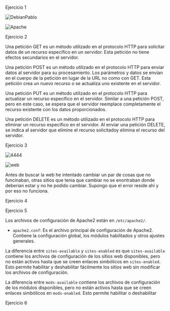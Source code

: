 Ejercicio 1

![DebianPablo](https://github.com/PabloEspinosaCastillo/despliegue-de-aplicaciones-web/assets/144775391/96bd04c4-0d90-4917-87d0-f0313abf6843)

![Apache](https://github.com/PabloEspinosaCastillo/despliegue-de-aplicaciones-web/assets/144775391/0b2444e0-3531-4132-8822-1b9cd90264b8)

Ejercicio 2

Una petición GET es un método utilizado en el protocolo HTTP para solicitar datos de un recurso específico en un servidor. Esta petición no tiene efectos secundarios en el servidor.

Una petición POST es un método utilizado en el protocolo HTTP para enviar datos al servidor para su procesamiento. Los parámetros y datos se envían en el cuerpo de la petición en lugar de la URL no como con GET. Esta petición crea un nuevo recurso o se actualiza uno existente en el servidor.

Una petición PUT es un método utilizado en el protocolo HTTP para actualizar un recurso específico en el servidor. Similar a una petición POST, pero en este caso, se espera que el servidor reemplace completamente el recurso existente con los datos proporcionados.

Una petición DELETE es un método utilizado en el protocolo HTTP para eliminar un recurso específico en el servidor. Al enviar una petición DELETE, se indica al servidor que elimine el recurso solicitadoy elimina el recurso del servidor.

Ejercicio 3

![4444](https://github.com/PabloEspinosaCastillo/despliegue-de-aplicaciones-web/assets/144775391/ee9edeea-678d-4614-8b66-bf9136347637)

![web](https://github.com/PabloEspinosaCastillo/despliegue-de-aplicaciones-web/assets/144775391/5b1b07cc-67e2-43af-8c11-8c24c7299838)

Antes de buscar la web he intentado cambiar un par de cosas que no funcinaban, otras sitios que tenia que cambiar no se enontraban donde deberian estar y no he podido cambiar. Supongo que el error reside ahí y por eso no funciona.

Ejercicio 4


Ejercicio 5

Los archivos de configuración de Apache2 están en `/etc/apache2/`.

- `apache2.conf`: Es el archivo principal de configuración de Apache2. Contiene la configuración global, los módulos habilitados y otros ajustes generales.

La diferencia entre `sites-available` y `sites-enabled` es que `sites-available` contiene los archivos de configuración de los sitios web disponibles, pero no están activos hasta que se creen enlaces simbólicos en `sites-enabled`. Esto permite habilitar y deshabilitar fácilmente los sitios web sin modificar los archivos de configuración.

La diferencia entre `mods-available` contiene los archivos de configuración de los módulos disponibles, pero no están activos hasta que se creen enlaces simbólicos en `mods-enabled`. Esto permite habilitar o deshabilitar

Ejercicio 6









